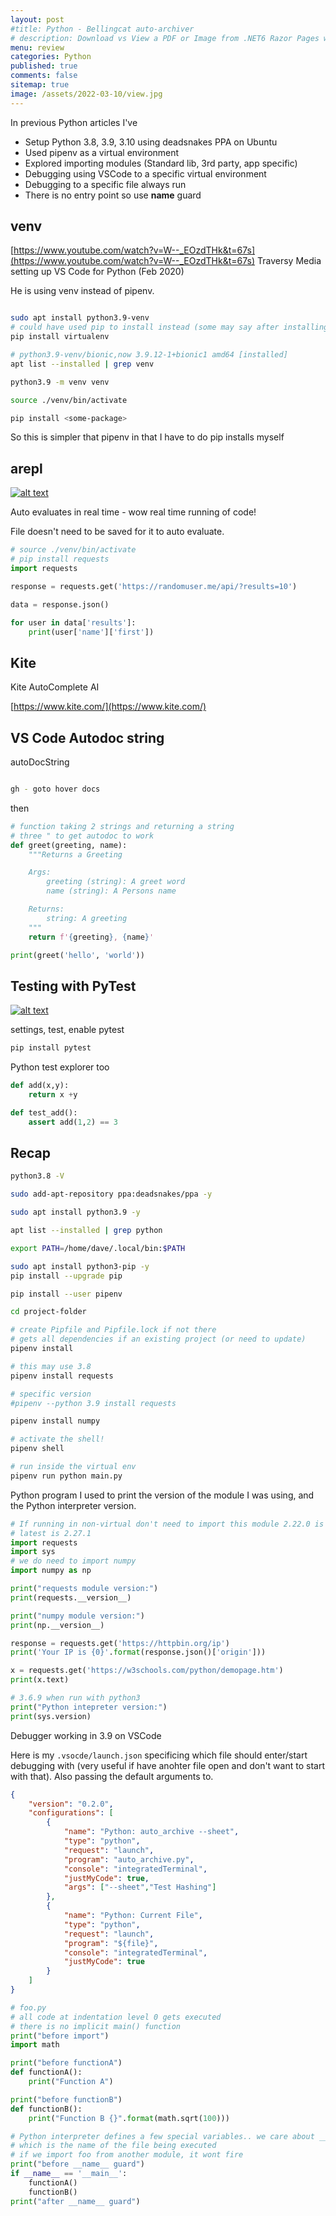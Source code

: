 ```yaml
---
layout: post
#title: Python - Bellingcat auto-archiver
# description: Download vs View a PDF or Image from .NET6 Razor Pages with source code
menu: review
categories: Python
published: true 
comments: false     
sitemap: true
image: /assets/2022-03-10/view.jpg 
---
```

<!-- [![alt text](/assets/2022-03-09/vsc.jpg "desktop"){:width="500px"}](/assets/2022-03-09/vsc.jpg) -->
<!-- [![alt text](/assets/2022-03-10/down.jpg "desktop")](/assets/2022-03-10/down.jpg) -->


In previous Python articles I've

- Setup Python 3.8, 3.9, 3.10 using deadsnakes PPA on Ubuntu
- Used pipenv as a virtual environment
- Explored importing modules (Standard lib, 3rd party, app specific)
- Debugging using VSCode to a specific virtual environment
- Debugging to a specific file always run
- There is no entry point so use __name__ guard

## venv

[https://www.youtube.com/watch?v=W--_EOzdTHk&t=67s](https://www.youtube.com/watch?v=W--_EOzdTHk&t=67s) Traversy Media setting up VS Code for Python (Feb 2020)

He is using venv instead of pipenv.

```bash

sudo apt install python3.9-venv
# could have used pip to install instead (some may say after installing pip with apt I should do this)
pip install virtualenv

# python3.9-venv/bionic,now 3.9.12-1+bionic1 amd64 [installed]
apt list --installed | grep venv

python3.9 -m venv venv

source ./venv/bin/activate

pip install <some-package>
```

So this is simpler that pipenv in that I have to do pip installs myself


## arepl

[![alt text](/assets/2022-03-28/rep.jpg "desktop")](/assets/2022-03-28/rep.jpg)

Auto evaluates in real time - wow real time running of code!

File doesn't need to be saved for it to auto evaluate.


```py
# source ./venv/bin/activate
# pip install requests
import requests

response = requests.get('https://randomuser.me/api/?results=10')

data = response.json()

for user in data['results']:
	print(user['name']['first'])
```


## Kite

Kite AutoComplete AI

[https://www.kite.com/](https://www.kite.com/)


## VS Code Autodoc string

autoDocString

```bash

gh - goto hover docs
```

then 

```py
# function taking 2 strings and returning a string
# three " to get autodoc to work
def greet(greeting, name):
    """Returns a Greeting

    Args:
        greeting (string): A greet word 
        name (string): A Persons name

    Returns:
        string: A greeting 
    """
    return f'{greeting}, {name}'

print(greet('hello', 'world'))
```

## Testing with PyTest

[![alt text](/assets/2022-03-28/test.jpg "desktop")](/assets/2022-03-28/test.jpg)

settings, test, enable pytest

```bash
pip install pytest
```

Python test explorer too

```py
def add(x,y):
	return x +y

def test_add():
	assert add(1,2) == 3
```






## Recap

```bash
python3.8 -V

sudo add-apt-repository ppa:deadsnakes/ppa -y

sudo apt install python3.9 -y

apt list --installed | grep python

export PATH=/home/dave/.local/bin:$PATH

sudo apt install python3-pip -y
pip install --upgrade pip

pip install --user pipenv

cd project-folder

# create Pipfile and Pipfile.lock if not there
# gets all dependencies if an existing project (or need to update)
pipenv install

# this may use 3.8
pipenv install requests

# specific version
#pipenv --python 3.9 install requests

pipenv install numpy

# activate the shell!
pipenv shell

# run inside the virtual env
pipenv run python main.py
```

Python program I used to print the version of the module I was using, and the Python interpreter version.

```py
# If running in non-virtual don't need to import this module 2.22.0 is there already (comes with Ubuntu as apt python3-requests)
# latest is 2.27.1
import requests
import sys
# we do need to import numpy
import numpy as np

print("requests module version:")
print(requests.__version__)

print("numpy module version:")
print(np.__version__)

response = requests.get('https://httpbin.org/ip')
print('Your IP is {0}'.format(response.json()['origin']))

x = requests.get('https://w3schools.com/python/demopage.htm')
print(x.text)

# 3.6.9 when run with python3 
print("Python intepreter version:")
print(sys.version)
```

Debugger working in 3.9 on VSCode

Here is my `.vsocde/launch.json` specificing which file should enter/start debugging with (very useful if have anohter file open and don't want to start with that). Also passing the default arguments to.

```json
{
	"version": "0.2.0",
	"configurations": [
		{
			"name": "Python: auto_archive --sheet",
			"type": "python",
			"request": "launch",
			"program": "auto_archive.py",
			"console": "integratedTerminal",
			"justMyCode": true,
			"args": ["--sheet","Test Hashing"]
		},
		{
			"name": "Python: Current File",
			"type": "python",
			"request": "launch",
			"program": "${file}",
			"console": "integratedTerminal",
			"justMyCode": true
		}
	]
}
```

```py
# foo.py
# all code at indentation level 0 gets executed
# there is no implicit main() function
print("before import")
import math

print("before functionA")
def functionA():
    print("Function A")

print("before functionB")
def functionB():
    print("Function B {}".format(math.sqrt(100)))

# Python interpreter defines a few special variables.. we care about __name__ here.
# which is the name of the file being executed
# if we import foo from another module, it wont fire
print("before __name__ guard")
if __name__ == '__main__':
    functionA()
    functionB()
print("after __name__ guard")
```
